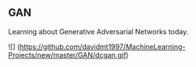 ## GAN

Learning about Generative Adversarial Networks today. 

![] (https://github.com/davidmt1997/MachineLearning-Projects/new/master/GAN/dcgan.gif)
